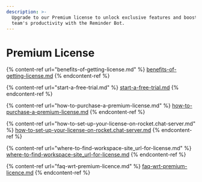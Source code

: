 ```yaml
---
description: >-
  Upgrade to our Premium license to unlock exclusive features and boost your
  team's productivity with the Reminder Bot.
---
```


# Premium License

{% content-ref url="benefits-of-getting-license.md" %}
[benefits-of-getting-license.md](benefits-of-getting-license.md)
{% endcontent-ref %}

{% content-ref url="start-a-free-trial.md" %}
[start-a-free-trial.md](start-a-free-trial.md)
{% endcontent-ref %}

{% content-ref url="how-to-purchase-a-premium-license.md" %}
[how-to-purchase-a-premium-license.md](how-to-purchase-a-premium-license.md)
{% endcontent-ref %}

{% content-ref url="how-to-set-up-your-license-on-rocket.chat-server.md" %}
[how-to-set-up-your-license-on-rocket.chat-server.md](how-to-set-up-your-license-on-rocket.chat-server.md)
{% endcontent-ref %}

{% content-ref url="where-to-find-workspace-site_url-for-license.md" %}
[where-to-find-workspace-site\_url-for-license.md](where-to-find-workspace-site\_url-for-license.md)
{% endcontent-ref %}

{% content-ref url="faq-wrt-premium-licence.md" %}
[faq-wrt-premium-licence.md](faq-wrt-premium-licence.md)
{% endcontent-ref %}
